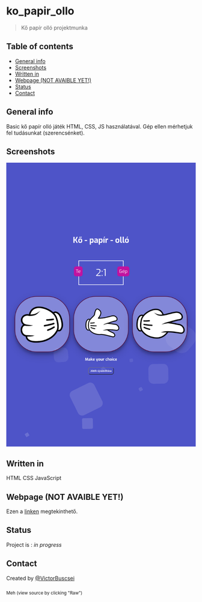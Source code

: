 # ko_papir_ollo
> Kő papír olló projektmunka

## Table of contents
* [General info](#general-info)
* [Screenshots](#screenshots)
* [Written in](#written-in)
* [Webpage (NOT AVAIBLE YET!)](#webpageNOTAVAIBLEYET!)
* [Status](#status)
* [Contact](#contact)

## General info
Basic kő papír olló játék HTML, CSS, JS használatával.
Gép ellen mérhetjuk fel tudásunkat (szerencsénket).

## Screenshots
![Ingame Screenshot](./screenshot.png)

## Written in
HTML
CSS
JavaScript

## Webpage (NOT AVAIBLE YET!)
Ezen a [linken]() megtekinthető.

## Status
Project is : _in progress_

## Contact
Created by [@VictorBuscsei](https://github.com/VictorBuscsei) <br></br><sub> Meh (view source by clicking "Raw")</sub>
<!-- Azok a cseszett div-ek megőritenek:D-->